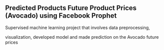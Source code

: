 ## Predicted Products Future Product Prices (Avocado) using Facebook Prophet

Supervised machine learning project that involves data preprocessing, 

visualization, developed model and made prediction on the Avocado future prices 
